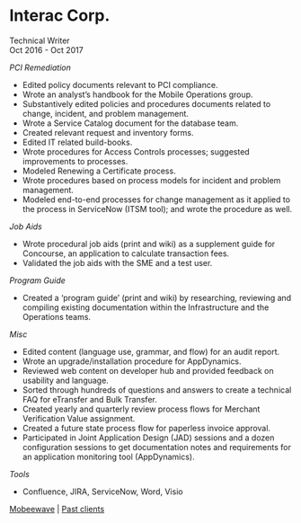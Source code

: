 # Interac Corp.
Technical Writer  
Oct 2016 - Oct 2017  

*PCI Remediation*
* Edited policy documents relevant to PCI compliance.
* Wrote an analystʼs handbook for the Mobile Operations group.
* Substantively edited policies and procedures documents related to change, incident, and problem management.
* Wrote a Service Catalog document for the database team.
* Created relevant request and inventory forms.
* Edited IT related build-books.
* Wrote procedures for Access Controls processes; suggested improvements to processes.
* Modeled Renewing a Certificate process.
* Wrote procedures based on process models for incident and problem management.
* Modeled end-to-end processes for change management as it applied to the process in ServiceNow (ITSM tool); and wrote the procedure as well.

*Job Aids*
* Wrote procedural job aids (print and wiki) as a supplement guide for Concourse, an application to calculate
transaction fees.
* Validated the job aids with the SME and a test user.

*Program Guide*
* Created a ‘program guideʼ (print and wiki) by researching, reviewing and compiling existing documentation within
the Infrastructure and the Operations teams.

*Misc*
* Edited content (language use, grammar, and flow) for an audit report.
* Wrote an upgrade/installation procedure for AppDynamics.
* Reviewed web content on developer hub and provided feedback on usability and language.
* Sorted through hundreds of questions and answers to create a technical FAQ for eTransfer and Bulk Transfer.
* Created yearly and quarterly review process flows for Merchant Verification Value assignment.
* Created a future state process flow for paperless invoice approval.
* Participated in Joint Application Design (JAD) sessions and a dozen configuration sessions to get documentation
notes and requirements for an application monitoring tool (AppDynamics).

*Tools*
* Confluence, JIRA, ServiceNow, Word, Visio

[Mobeewave](mobeewave.md) | [Past clients](past_clients.md)